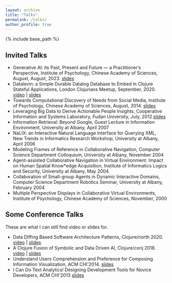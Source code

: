 ```yaml
---
layout: archive
title: "Talks"
permalink: /talks/
author_profile: true
---
```


{% include base_path %}

Invited Talks
---
* Generative AI: its Past, Present and Future — a Practitioner’s Perspective, Institute of
Psychology, Chinese Academy of Sciences, August, August, 2023. [slides](https://www.slideshare.net/slideshow/genaipdf/260536464)
* Datalevin: a Simple Durable Datalog Database to Embed in Clojure Stateful
  Applications, London Clojurians Meetup, September, 2020.
  [video](https://youtu.be/-5SrIUK6k5g?si=4A5mamex1kwx8laQ) | [slides](https://www.slideshare.net/slideshow/datalevin-londonmeetup2020/238614556)
* Towards Computational Discovery of Needs from Social Media, Institute of Psychology, Chinese Academy of Sciences, August, 2014. [slides](https://www.slideshare.net/slideshow/identifying-user-needs-from-social-media/38113574)
* Leveraging Big Data to Derive Actionable People Insights, Cooperative
  Information and Systems Laboratory, Fudan University, July, 2012 [slides](https://www.slideshare.net/slideshow/user-actionableinsights/25529367)
* Information Retrieval: Beyond Google, Guest Lecture in Information Environment, University at Albany, April 2007
* NaLIX: an Interactive Natural Language Interface for Querying XML, New Trends in Informatics Research Workshop, University at Albany, April 2006
* Modeling Frames of Reference in Collaborative Navigation, Computer Science Department Colloquium, University at Albany, November 2004
* Agent-assisted Collaborative Navigation in Virtual Environment: Impact on Human Spatial Know*edge Acquisition, Institute of Informatics Logics and Security, University at Albany, May 2004
* Collaboration of Small-group Agents in Dynamic Interactive Domains, Computer Science Department Robotics Seminar, University at Albany, February 2004
* Multiple Perspective Displays in Collaborative Virtual Environments, Institute of Psychology, Chinese Academy of Sciences, November, 2000

Some Conference Talks
---
These are what I can still find video or slides for.

* Data Diffing Based Software Architecture Patterns, Clojure/north 2020.
 [video](https://youtu.be/n-avEZHEHg8?si=V_hTHb46ne-AXOIn) | [slides](https://www.slideshare.net/slideshow/data-diffing-based-software-architecture-patterns/236111351)
* A Clojure Fusion of Symbolic and Data Driven AI, Clojure/conj 2018.
 [video](https://youtu.be/phA4bMjKvCY?si=VYGYz6RJQFSBj2wo) | [slides](https://www.slideshare.net/slideshow/a-clojure-fusion-of-symbolic-and-data-driven-ai-236110965/236110965)
* Understand Users Comprehension and Preference for Composing Information
  Visualization, ACM CHI'2014. [slides](https://www.slideshare.net/slideshow/understand-users-comprehensionandpreferencesforcomposingv8/34111230)
* I Can Do Text Analytics! Designing Development Tools for Novice Developers,
  ACM CHI'2013 [slides](https://www.slideshare.net/slideshow/i-can-do-text-analytics-designing-development-tools-for-novice-developers/25529776)
